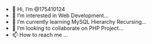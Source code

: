 - 👋 Hi, I’m @175410124
- 👀 I’m interested in Web Development...
- 🌱 I’m currently learning MySQL Hierarchy Recursing...
- 💞️ I’m looking to collaborate on PHP Project...
- 📫 How to reach me ...

<!---
175410124/175410124 is a ✨ special ✨ repository because its `README.md` (this file) appears on your GitHub profile.
You can click the Preview link to take a look at your changes.
--->
